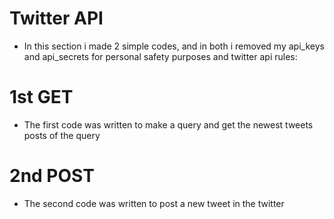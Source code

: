 # Twitter API

* In this section i made 2 simple codes, and in both i removed my api_keys and api_secrets for personal safety purposes and twitter api rules:

# 1st GET

* The first code was written to make a query and get the newest tweets posts of the query

# 2nd POST

* The second code was written to post a new tweet in the twitter
